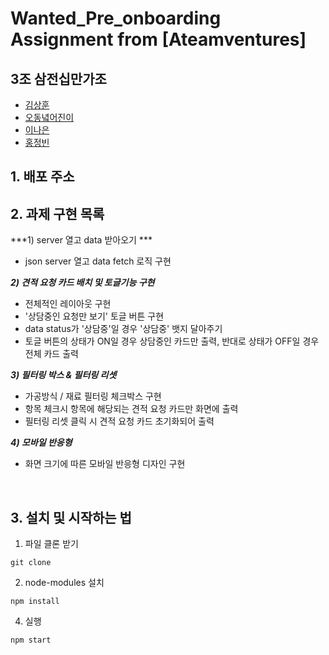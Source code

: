 # Wanted_Pre_onboarding Assignment from [Ateamventures]

## 3조 삼전십만가조

- [김상훈](https://github.com/Ho0on)
- [오동녘어진이](https://github.com/eojine94)
- [이나은](https://github.com/cotton-cotton)
- [홍정빈](https://github.com/tohjbin2)

## 1. 배포 주소



## 2. 과제 구현 목록

***1) server 열고 data 받아오기 ***
- json server 열고 data fetch 로직 구현

***2) 견적 요청 카드 배치 및 토글기능 구현***
- 전체적인 레이아웃 구현
- '상담중인 요청만 보기' 토글 버튼 구현
- data status가 '상담중'일 경우 '상담중' 뱃지 달아주기
- 토글 버튼의 상태가 ON일 경우 상담중인 카드만 출력, 반대로 상태가 OFF일 경우 전체 카드 출력

***3) 필터링 박스 & 필터링 리셋***
- 가공방식 / 재료 필터링 체크박스 구현
- 항목 체크시 항목에 해당되는 견적 요청 카드만 화면에 출력
- 필터링 리셋 클릭 시 견적 요청 카드 초기화되어 출력

***4) 모바일 반응형***
- 화면 크기에 따른 모바일 반응형 디자인 구현
<br>

## 3. 설치 및 시작하는 법

1. 파일 클론 받기

```
git clone 
```

2. node-modules 설치

```
npm install
```

4. 실행

```
npm start
```
